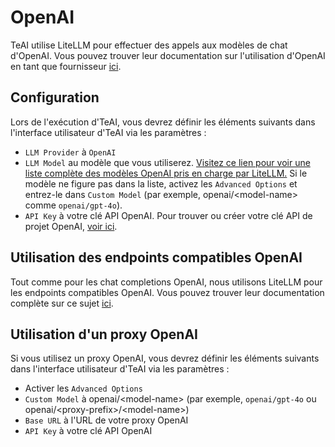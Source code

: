 

# OpenAI

TeAI utilise LiteLLM pour effectuer des appels aux modèles de chat d'OpenAI. Vous pouvez trouver leur documentation sur l'utilisation d'OpenAI en tant que fournisseur [ici](https://docs.litellm.ai/docs/providers/openai).

## Configuration

Lors de l'exécution d'TeAI, vous devrez définir les éléments suivants dans l'interface utilisateur d'TeAI via les paramètres :
* `LLM Provider` à `OpenAI`
* `LLM Model` au modèle que vous utiliserez.
[Visitez ce lien pour voir une liste complète des modèles OpenAI pris en charge par LiteLLM.](https://docs.litellm.ai/docs/providers/openai#openai-chat-completion-models)
Si le modèle ne figure pas dans la liste, activez les `Advanced Options` et entrez-le dans `Custom Model` (par exemple, openai/&lt;model-name&gt; comme `openai/gpt-4o`).
* `API Key` à votre clé API OpenAI. Pour trouver ou créer votre clé API de projet OpenAI, [voir ici](https://platform.openai.com/api-keys).

## Utilisation des endpoints compatibles OpenAI

Tout comme pour les chat completions OpenAI, nous utilisons LiteLLM pour les endpoints compatibles OpenAI. Vous pouvez trouver leur documentation complète sur ce sujet [ici](https://docs.litellm.ai/docs/providers/openai_compatible).

## Utilisation d'un proxy OpenAI

Si vous utilisez un proxy OpenAI, vous devrez définir les éléments suivants dans l'interface utilisateur d'TeAI via les paramètres :
* Activer les `Advanced Options`
* `Custom Model` à openai/&lt;model-name&gt; (par exemple, `openai/gpt-4o` ou openai/&lt;proxy-prefix&gt;/&lt;model-name&gt;)
* `Base URL` à l'URL de votre proxy OpenAI
* `API Key` à votre clé API OpenAI
